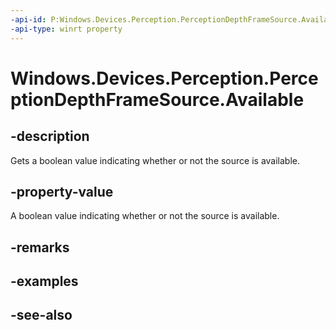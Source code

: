 ```yaml
---
-api-id: P:Windows.Devices.Perception.PerceptionDepthFrameSource.Available
-api-type: winrt property
---
```


<!-- Property syntax
public bool Available { get; }
-->

# Windows.Devices.Perception.PerceptionDepthFrameSource.Available

## -description
Gets a boolean value indicating whether or not the source is available.

## -property-value
A boolean value indicating whether or not the source is available.

## -remarks

## -examples

## -see-also
